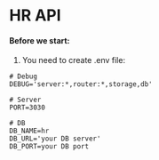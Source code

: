 # HR API

#### Before we start:

1. You need to create .env file:

```
# Debug
DEBUG='server:*,router:*,storage,db'

# Server
PORT=3030

# DB
DB_NAME=hr
DB_URL='your DB server'
DB_PORT=your DB port
```

